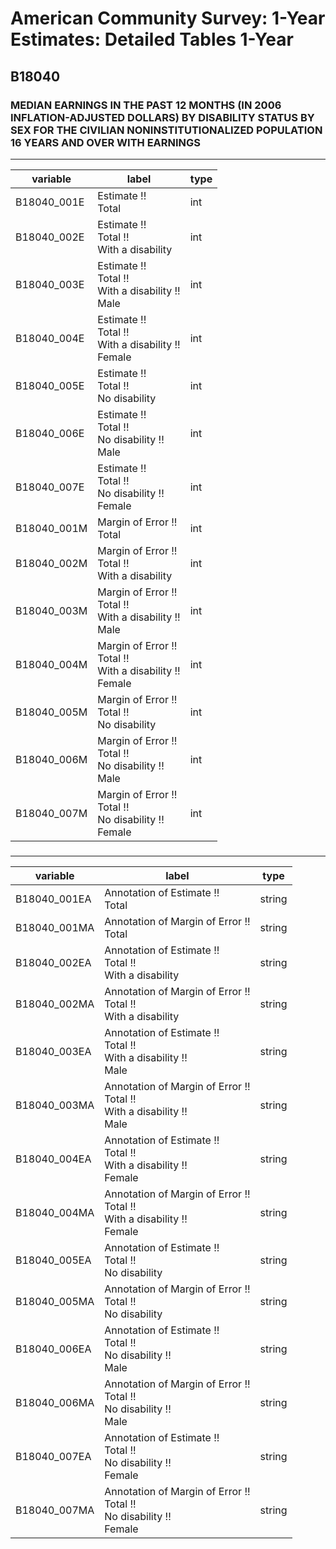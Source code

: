 # American Community Survey: 1-Year Estimates: Detailed Tables 1-Year

## B18040

### MEDIAN EARNINGS IN THE PAST 12 MONTHS (IN 2006 INFLATION-ADJUSTED DOLLARS) BY DISABILITY STATUS BY SEX FOR THE CIVILIAN NONINSTITUTIONALIZED POPULATION 16 YEARS AND OVER WITH EARNINGS

___

| variable | label | type |
| ----- | ----- | ----- |
| B18040_001E | Estimate !!<br>Total | int |
| B18040_002E | Estimate !!<br>Total !!<br>With a disability | int |
| B18040_003E | Estimate !!<br>Total !!<br>With a disability !!<br>Male | int |
| B18040_004E | Estimate !!<br>Total !!<br>With a disability !!<br>Female | int |
| B18040_005E | Estimate !!<br>Total !!<br>No disability | int |
| B18040_006E | Estimate !!<br>Total !!<br>No disability !!<br>Male | int |
| B18040_007E | Estimate !!<br>Total !!<br>No disability !!<br>Female | int |
| B18040_001M | Margin of Error !!<br>Total | int |
| B18040_002M | Margin of Error !!<br>Total !!<br>With a disability | int |
| B18040_003M | Margin of Error !!<br>Total !!<br>With a disability !!<br>Male | int |
| B18040_004M | Margin of Error !!<br>Total !!<br>With a disability !!<br>Female | int |
| B18040_005M | Margin of Error !!<br>Total !!<br>No disability | int |
| B18040_006M | Margin of Error !!<br>Total !!<br>No disability !!<br>Male | int |
| B18040_007M | Margin of Error !!<br>Total !!<br>No disability !!<br>Female | int |
### 

___

| variable | label | type |
| ----- | ----- | ----- |
| B18040_001EA | Annotation of Estimate !!<br>Total | string |
| B18040_001MA | Annotation of Margin of Error !!<br>Total | string |
| B18040_002EA | Annotation of Estimate !!<br>Total !!<br>With a disability | string |
| B18040_002MA | Annotation of Margin of Error !!<br>Total !!<br>With a disability | string |
| B18040_003EA | Annotation of Estimate !!<br>Total !!<br>With a disability !!<br>Male | string |
| B18040_003MA | Annotation of Margin of Error !!<br>Total !!<br>With a disability !!<br>Male | string |
| B18040_004EA | Annotation of Estimate !!<br>Total !!<br>With a disability !!<br>Female | string |
| B18040_004MA | Annotation of Margin of Error !!<br>Total !!<br>With a disability !!<br>Female | string |
| B18040_005EA | Annotation of Estimate !!<br>Total !!<br>No disability | string |
| B18040_005MA | Annotation of Margin of Error !!<br>Total !!<br>No disability | string |
| B18040_006EA | Annotation of Estimate !!<br>Total !!<br>No disability !!<br>Male | string |
| B18040_006MA | Annotation of Margin of Error !!<br>Total !!<br>No disability !!<br>Male | string |
| B18040_007EA | Annotation of Estimate !!<br>Total !!<br>No disability !!<br>Female | string |
| B18040_007MA | Annotation of Margin of Error !!<br>Total !!<br>No disability !!<br>Female | string |

